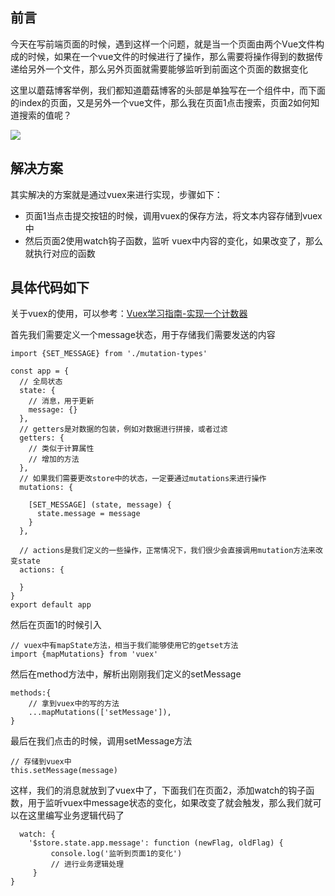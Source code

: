 前言
--

今天在写前端页面的时候，遇到这样一个问题，就是当一个页面由两个Vue文件构成的时候，如果在一个vue文件的时候进行了操作，那么需要将操作得到的数据传递给另外一个文件，那么另外页面就需要能够监听到前面这个页面的数据变化

这里以蘑菇博客举例，我们都知道蘑菇博客的头部是单独写在一个组件中，而下面的index的页面，又是另外一个vue文件，那么我在页面1点击搜索，页面2如何知道搜索的值呢？

![](http://picture.moguit.cn//blog/admin/png/2020/3/7/1583583658750.png)

解决方案
----

其实解决的方案就是通过vuex来进行实现，步骤如下：

*   页面1当点击提交按钮的时候，调用vuex的保存方法，将文本内容存储到vuex中
*   然后页面2使用watch钩子函数，监听 vuex中内容的变化，如果改变了，那么就执行对应的函数

具体代码如下
------

关于vuex的使用，可以参考：[Vuex学习指南-实现一个计数器](http://www.moguit.cn/#/info?blogUid=a00ebe1473c584ff94bdd40402a4d573)

首先我们需要定义一个message状态，用于存储我们需要发送的内容

    import {SET_MESSAGE} from './mutation-types'
    
    const app = {
      // 全局状态
      state: {
        // 消息，用于更新
        message: {}
      },
      // getters是对数据的包装，例如对数据进行拼接，或者过滤
      getters: {
        // 类似于计算属性
        // 增加的方法
      },
      // 如果我们需要更改store中的状态，一定要通过mutations来进行操作
      mutations: {
    
        [SET_MESSAGE] (state, message) {
          state.message = message
        }
      },
    
      // actions是我们定义的一些操作，正常情况下，我们很少会直接调用mutation方法来改变state
      actions: {
    
      }
    }
    export default app
    

然后在页面1的时候引入

    // vuex中有mapState方法，相当于我们能够使用它的getset方法
    import {mapMutations} from 'vuex'

然后在method方法中，解析出刚刚我们定义的setMessage

    methods:{
        // 拿到vuex中的写的方法
        ...mapMutations(['setMessage']),
    }

最后在我们点击的时候，调用setMessage方法

    // 存储到vuex中
    this.setMessage(message)
    

这样，我们的消息就放到了vuex中了，下面我们在页面2，添加watch的钩子函数，用于监听vuex中message状态的变化，如果改变了就会触发，那么我们就可以在这里编写业务逻辑代码了

      watch: {
        '$store.state.app.message': function (newFlag, oldFlag) {
             console.log('监听到页面1的变化')
             // 进行业务逻辑处理
         }
    }